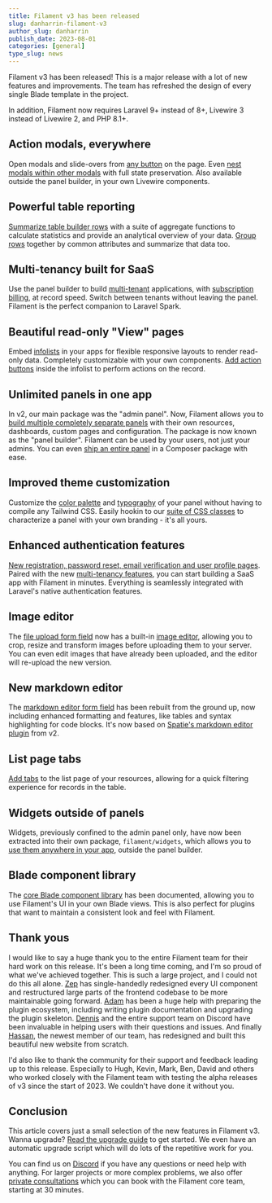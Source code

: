 ```yaml
---
title: Filament v3 has been released
slug: danharrin-filament-v3
author_slug: danharrin
publish_date: 2023-08-01
categories: [general]
type_slug: news
---
```


Filament v3 has been released! This is a major release with a lot of new features and improvements. The team has refreshed the design of every single Blade template in the project.

In addition, Filament now requires Laravel 9+ instead of 8+, Livewire 3 instead of Livewire 2, and PHP 8.1+.

## Action modals, everywhere

Open modals and slide-overs from [any button](/docs/3.x/actions/adding-an-action-to-a-livewire-component) on the page. Even [nest modals within other modals](/docs/3.x/actions/modals#opening-another-modal-from-an-extra-footer-action) with full state preservation. Also available outside the panel builder, in your own Livewire components.

## Powerful table reporting

[Summarize table builder rows](/docs/3.x/tables/summaries) with a suite of aggregate functions to calculate statistics and provide an analytical overview of your data. [Group rows](/docs/3.x/tables/grouping) together by common attributes and summarize that data too.

## Multi-tenancy built for SaaS

Use the panel builder to build [multi-tenant](/docs/3.x/panels/tenancy) applications, with [subscription billing](/docs/3.x/panels/tenancy#billing), at record speed. Switch between tenants without leaving the panel. Filament is the perfect companion to Laravel Spark.

## Beautiful read-only "View" pages

Embed [infolists](/docs/3.x/infolists/getting-started) in your apps for flexible responsive layouts to render read-only data. Completely customizable with your own components. [Add action buttons](/docs/3.x/infolists/actions) inside the infolist to perform actions on the record.

## Unlimited panels in one app

In v2, our main package was the "admin panel". Now, Filament allows you to [build multiple completely separate panels](/docs/3.x/panels/configuration#introducing-panels) with their own resources, dashboards, custom pages and configuration. The package is now known as the "panel builder". Filament can be used by your users, not just your admins. You can even [ship an entire panel](/docs/3.x/panels/plugins#distributing-a-panel-in-a-plugin) in a Composer package with ease.

## Improved theme customization

Customize the [color palette](/docs/3.x/panels/themes#changing-the-colors) and [typography](/docs/3.x/panels/themes#changing-the-font) of your panel without having to compile any Tailwind CSS. Easily hookin to our [suite of CSS classes](/docs/3.x/support/style-customization) to characterize a panel with your own branding - it's all yours.

## Enhanced authentication features

[New registration, password reset, email verification and user profile pages](/docs/3.x/panels/users#authentication-features). Paired with the new [multi-tenancy features](#multi-tenancy-built-for-saas), you can start building a SaaS app with Filament in minutes. Everything is seamlessly integrated with Laravel's native authentication features.

## Image editor

The [file upload form field](/docs/3.x/forms/fields/file-upload) now has a built-in [image editor](/docs/3.x/forms/fields/file-upload#image-editor), allowing you to crop, resize and transform images before uploading them to your server. You can even edit images that have already been uploaded, and the editor will re-upload the new version.

## New markdown editor

The [markdown editor form field](/docs/3.x/forms/fields/markdown-editor) has been rebuilt from the ground up, now including enhanced formatting and features, like tables and syntax highlighting for code blocks. It's now based on [Spatie's markdown editor plugin](https://github.com/spatie/filament-markdown-editor) from v2.

## List page tabs

[Add tabs](/docs/3.x/panels/resources/listing-records#using-tabs-to-filter-the-records) to the list page of your resources, allowing for a quick filtering experience for records in the table.

## Widgets outside of panels

Widgets, previously confined to the admin panel only, have now been extracted into their own package, `filament/widgets`, which allows you to [use them anywhere in your app](/docs/3.x/widgets/adding-a-widget-to-a-blade-view), outside the panel builder.

## Blade component library

The [core Blade component library](/docs/3.x/support/blade-components/overview) has been documented, allowing you to use Filament's UI in your own Blade views. This is also perfect for plugins that want to maintain a consistent look and feel with Filament.

## Thank yous

I would like to say a huge thank you to the entire Filament team for their hard work on this release. It's been a long time coming, and I'm so proud of what we've achieved together. This is such a large project, and I could not do this all alone. [Zep](https://twitter.com/zepfietje) has single-handedly redesigned every UI component and restructured large parts of the frontend codebase to be more maintainable going forward. [Adam](https://twitter.com/awcodes1) has been a huge help with preparing the plugin ecosystem, including writing plugin documentation and upgrading the plugin skeleton. [Dennis](https://phpc.social/@denniskoch) and the entire support team on Discord have been invaluable in helping users with their questions and issues. And finally [Hassan](https://twitter.com/HassanZahirnia), the newest member of our team, has redesigned and built this beautiful new website from scratch.

I'd also like to thank the community for their support and feedback leading up to this release. Especially to Hugh, Kevin, Mark, Ben, David and others who worked closely with the Filament team with testing the alpha releases of v3 since the start of 2023. We couldn't have done it without you.

## Conclusion

This article covers just a small selection of the new features in Filament v3. Wanna upgrade? [Read the upgrade guide](/docs/3.x/panels/upgrade-guide) to get started. We even have an automatic upgrade script which will do lots of the repetitive work for you.

You can find us on [Discord](/discord) if you have any questions or need help with anything. For larger projects or more complex problems, we also offer [private consultations](/consulting) which you can book with the Filament core team, starting at 30 minutes. 
